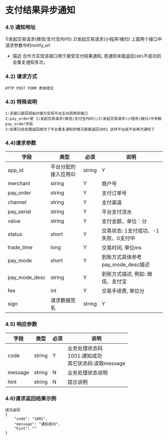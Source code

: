 # 支付结果异步通知

### 4.1) 通知地址
 1)发起交易请求(微信/支付宝内H5)
 2)发起交易请求(小程序/被扫)
 上面两个接口中请求参数中的notify_url
- 描述
  合作方实现该接口用于接受支付结果通知, 若通知未能返回`1001`不成功则会重复通知多次。
### 4.2) 请求方式

	HTTP POST FORM 表单提交

### 4.3) 特殊说明
	1:该接口是回调由对接方实现平台主动调用该接口
	2:pay_order是 1)发起交易请求(微信/支付宝内H5)/2)发起交易请求(小程序/被扫)中参数pay_order字段
	3:如果已经处理返回成功了平台重复通知的情况直接返回1001 这样平台就不会再次通知了

###   4.4)请求参数
| 字段          | 类型   | 必须 | 说明                                 |
| ------------- | ------ | ---- | ------------------------------------ |
| app_id       | 平台分配的接入应用ID                                         | string |  Y   | op1234567723122                           |
| merchant      | string | Y    | 商户号                               |
| pay_order     | string | Y    | 支付订单号                           |
| channel       | string | Y    | 支付渠道                             |
| pay_serial    | string | Y    | 平台支付流水                         |
| value         | string | Y    | 支付金额，单位：分                   |
| status        | short  | Y    | 交易状态: 1支付成功、-1失败、0支付中 |
| trade_time    | long   | Y    | 交易时间, 单位ms                     |
| pay_mode      | short  | Y    | 到账方式具体参考pay_mode_desc描述    |
| pay_mode_desc | string | Y    | 到账方式描述, 例如: 微信、支付宝     |
| fee | int | Y    | 交易手续费, 单位分     |
| sign         | 请求数据签名  | string |  Y   | C65FCAC2D3FB5E2D3D4AD93DD20C8C39          |

### 4.5) 响应参数

| 字段    | 类型   | 必须 | 说明                                                       |
| ------- | ------ | ---- | ---------------------------------------------------------- |
| code    | string | Y    | 业务处理状态码<br>1001:通知成功<br/>其它状态码:读取message |
| message | string | N    | 业务处理状态说明                                           |
| hint    | string | N    | 提示说明                                                   |


### 4.6)请求返回结果示例

```
成功返回
{
	"code": "1001",
	"message": "通知成功",
	"hint": ""
}
```
